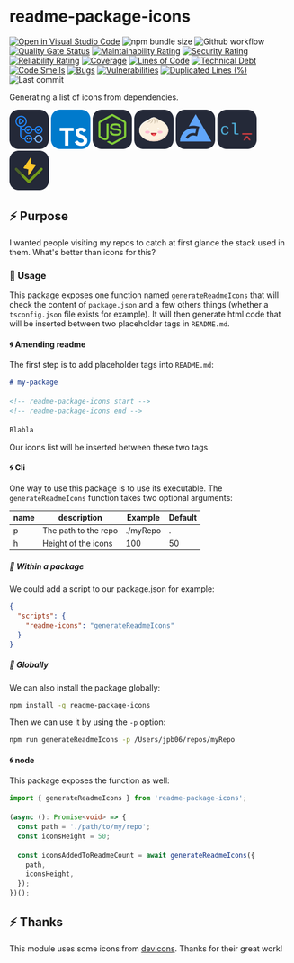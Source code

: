 # readme-package-icons

[![Open in Visual Studio Code](https://img.shields.io/static/v1?logo=visualstudiocode&label=&message=Open%20in%20Visual%20Studio%20Code&labelColor=2c2c32&color=007acc&logoColor=007acc)](https://github.dev/jpb06/readme-package-icons)
![npm bundle size](https://img.shields.io/bundlephobia/min/readme-package-icons)
![Github workflow](https://img.shields.io/github/actions/workflow/status/jpb06/readme-package-icons/ci.yml?branch=main&logo=github-actions&label=last%20workflow)
[![Quality Gate Status](https://sonarcloud.io/api/project_badges/measure?project=jpb06_readme-package-icons&metric=alert_status)](https://sonarcloud.io/summary/new_code?id=jpb06_readme-package-icons)
[![Maintainability Rating](https://sonarcloud.io/api/project_badges/measure?project=jpb06_readme-package-icons&metric=sqale_rating)](https://sonarcloud.io/dashboard?id=jpb06_readme-package-icons)
[![Security Rating](https://sonarcloud.io/api/project_badges/measure?project=jpb06_readme-package-icons&metric=security_rating)](https://sonarcloud.io/dashboard?id=jpb06_readme-package-icons)
[![Reliability Rating](https://sonarcloud.io/api/project_badges/measure?project=jpb06_readme-package-icons&metric=reliability_rating)](https://sonarcloud.io/dashboard?id=jpb06_readme-package-icons)
[![Coverage](https://sonarcloud.io/api/project_badges/measure?project=jpb06_readme-package-icons&metric=coverage)](https://sonarcloud.io/dashboard?id=jpb06_readme-package-icons)
[![Lines of Code](https://sonarcloud.io/api/project_badges/measure?project=jpb06_readme-package-icons&metric=ncloc)](https://sonarcloud.io/summary/new_code?id=jpb06_readme-package-icons)
[![Technical Debt](https://sonarcloud.io/api/project_badges/measure?project=jpb06_readme-package-icons&metric=sqale_index)](https://sonarcloud.io/summary/new_code?id=jpb06_readme-package-icons)
[![Code Smells](https://sonarcloud.io/api/project_badges/measure?project=jpb06_readme-package-icons&metric=code_smells)](https://sonarcloud.io/dashboard?id=jpb06_readme-package-icons)
[![Bugs](https://sonarcloud.io/api/project_badges/measure?project=jpb06_readme-package-icons&metric=bugs)](https://sonarcloud.io/summary/new_code?id=jpb06_readme-package-icons)
[![Vulnerabilities](https://sonarcloud.io/api/project_badges/measure?project=jpb06_readme-package-icons&metric=vulnerabilities)](https://sonarcloud.io/summary/new_code?id=jpb06_readme-package-icons)
[![Duplicated Lines (%)](https://sonarcloud.io/api/project_badges/measure?project=jpb06_readme-package-icons&metric=duplicated_lines_density)](https://sonarcloud.io/dashboard?id=jpb06_readme-package-icons)
![Last commit](https://img.shields.io/github/last-commit/jpb06/readme-package-icons?logo=git)

Generating a list of icons from dependencies.

<!-- readme-package-icons start -->

<p align="left"><a href="https://docs.github.com/en/actions" target="_blank"><img height="70" src="https://raw.githubusercontent.com/jpb06/jpb06/master/icons/GithubActions-Dark.svg" /></a>&nbsp;<a href="https://www.typescriptlang.org/docs/" target="_blank"><img height="70" src="https://raw.githubusercontent.com/jpb06/jpb06/master/icons/TypeScript.svg" /></a>&nbsp;<a href="https://nodejs.org/en/docs/" target="_blank"><img height="70" src="https://raw.githubusercontent.com/jpb06/jpb06/master/icons/NodeJS-Dark.svg" /></a>&nbsp;<a href="https://bun.sh/docs" target="_blank"><img height="70" src="https://raw.githubusercontent.com/jpb06/jpb06/master/icons/Bun-Dark.svg" /></a>&nbsp;<a href="https://biomejs.dev/guides/getting-started/" target="_blank"><img height="70" src="https://raw.githubusercontent.com/jpb06/jpb06/master/icons/Biome-Dark.svg" /></a>&nbsp;<a href="https://github.com/conventional-changelog" target="_blank"><img height="70" src="https://raw.githubusercontent.com/jpb06/jpb06/master/icons/CommitLint.Dark.svg" /></a>&nbsp;<a href="https://vitest.dev/guide/" target="_blank"><img height="70" src="https://raw.githubusercontent.com/jpb06/jpb06/master/icons/Vitest-Dark.svg" /></a></p>

<!-- readme-package-icons end -->

## ⚡ Purpose

I wanted people visiting my repos to catch at first glance the stack used in them. What's better than icons for this?

### 🔶 Usage

This package exposes one function named `generateReadmeIcons` that will check the content of `package.json` and a few others things (whether a `tsconfig.json` file exists for example). It will then generate html code that will be inserted between two placeholder tags in `README.md`.

#### 🌀 Amending readme

The first step is to add placeholder tags into `README.md`:

```markdown
# my-package

<!-- readme-package-icons start -->
<!-- readme-package-icons end -->

Blabla
```

Our icons list will be inserted between these two tags.

#### 🌀 Cli

One way to use this package is to use its executable. The `generateReadmeIcons` function takes two optional arguments:

| name | description          | Example  | Default |
| ---- | -------------------- | -------- | ------- |
| p    | The path to the repo | ./myRepo | .       |
| h    | Height of the icons  | 100      | 50      |

##### 🍥 Within a package

We could add a script to our package.json for example:

```json
{
  "scripts": {
    "readme-icons": "generateReadmeIcons"
  }
}
```

##### 🍥 Globally

We can also install the package globally:

```bash
npm install -g readme-package-icons
```

Then we can use it by using the `-p` option:

```bash
npm run generateReadmeIcons -p /Users/jpb06/repos/myRepo
```

#### 🌀 node

This package exposes the function as well:

```typescript
import { generateReadmeIcons } from 'readme-package-icons';

(async (): Promise<void> => {
  const path = './path/to/my/repo';
  const iconsHeight = 50;

  const iconsAddedToReadmeCount = await generateReadmeIcons({
    path,
    iconsHeight,
  });
})();
```

## ⚡ Thanks

This module uses some icons from [devicons](https://github.com/devicons/devicon/). Thanks for their great work!
